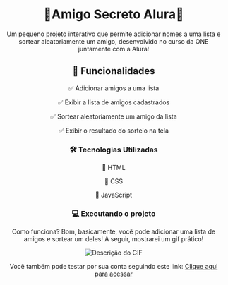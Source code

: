 <h1 align="center"> 🎉Amigo Secreto Alura🎉</h1>

<p align="center">Um pequeno projeto interativo que permite adicionar nomes a uma lista e sortear aleatoriamente um amigo, desenvolvido no curso da ONE juntamente com a Alura!</p>

<h2 align="center">🚀 Funcionalidades</h2>

<p align="center">✅ Adicionar amigos a uma lista</p>
<p align="center">✅ Exibir a lista de amigos cadastrados</p>
<p align="center">✅ Sortear aleatoriamente um amigo da lista</p>
<p align="center">✅ Exibir o resultado do sorteio na tela</p>


<h3 align="center"> 🛠️ Tecnologias Utilizadas </h3>
<p align="center">🔘 HTML</p>
<p align="center">🔘 CSS</p>
<p align="center">🔘 JavaScript</p>

<h3 align="center"> 💻 Executando o projeto </h3>
<p align="center">Como funciona? Bom, basicamente, você pode adicionar uma lista de amigos e sortear um deles! A seguir, mostrarei um gif prático! </p>
<p align="center">
  <img src="https://github.com/user-attachments/assets/b6e4e86e-32bf-40ac-aca4-342ddd12eacc" alt="Descrição do GIF">
</p>

<p align="center">Você também pode testar por sua conta seguindo este link:  
  <a href="https://amigo-secreto-theta-lilac.vercel.app/" target="_blank">Clique aqui para acessar</a>
</p>
